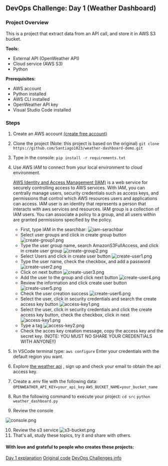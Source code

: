 ## DevOps Challenge: Day 1 (Weather Dashboard)

### Project Overview
This is a project that extract data from an API call, and store it in AWS S3 bucket.

**Tools:**
- External API (OpenWeather API)
- Cloud service (AWS S3)
- Python

**Prerequisites:**
- AWS account
- Python installed
- AWS CLI installed
- OpenWeather API key
- Visual Studio Code installed

### Steps

1. Create an AWS account [(create free account)](https://aws.amazon.com/es/free/?nc1=h_ls&all-free-tier.sort-by=item.additionalFields.SortRank&all-free-tier.sort-order=asc&awsf.Free%20Tier%20Types=*all&awsf.Free%20Tier%20Categories=*all "(create free account)")
2. Clone the project (Note: this project is based on the original)
`git clone https://github.com/Santiago1023/weather-dashboard-demo.git`
3. Type in the console:
`pip install -r requirements.txt`
4. Use AWS IAM to connect from your local environment to cloud environment.

	[AWS Identity and Access Management (IAM)](https://docs.aws.amazon.com/en_us/iam/ "AWS IAM Documentation") is a web service for securely controlling access to AWS services. With IAM, you can centrally manage users, security credentials such as access keys, and permissions that control which AWS resources users and applications can access.
	IAM user is an identity that represents a person that interacts with aws services and resources.
	IAM group is a collection of IAM users. You can associate a policy to a group, and all users within are granted permissions specified by the policy.
	- First, type IAM in the searchbar:
![iam-serachbar](/imagenes/iam-serachbar.png)
	- Select user groups and click in create group button
![create-group1.png](/imagenes/create-group1.png)
	- Type the user group name, search AmazonS3FullAccess, and click in create user group
![create-group2.png](/imagenes/create-group2.png)
	- Select Users and click in create user button
![create-user1.png](/imagenes/create-user1.png)
	- Type the user name, check the checkbox, and add a password
![create-user2.png](/imagenes/create-user2.png)
	- Click on next button
![create-user3.png](/imagenes/create-user3.png)
	- Add the user to the group and click next button
![create-user4.png](/imagenes/create-user4.png)
	- Review the information and click create user button
![create-user5.png](/imagenes/create-user5.png)
	- Check the user creation success
![create-user6.png](/imagenes/create-user6.png)
	- Select the user, click in security credentials and search the create access key button
![access-key1.png](/imagenes/access-key1.png)
	- Select the user, click in security credentials and click the create access key button, check the checkbox, click in next
![access-key1.png](/imagenes/access-key1.png)
	- Type a tag
![access-key2.png](/imagenes/access-key2.png)
	- Check the acces key creation message, copy the access key and the secret key. (NOTE: YOU MUST NO SHARE YOUR CREDENTIALS WITH ANYONE!!)
5. In VSCode terminal type:
	`aws configure`
	Enter your credentials with the default region you want.
6. Explore [the weather api](https://openweathermap.org/api "the weather api") , sign up and check your email to obtain the api access key.
7. Create a .env file with the following data:
	`OPENWEATHER_API_KEY=your_api_key`
	`AWS_BUCKET_NAME=your_bucket_name`
8. Run the following command to execute your project:
	`cd src`
	`python weather_dashboard.py`
9. Review the console

![console.png](/imagenes/console.png)

10. Review the s3 service
![s3-bucket.png](/imagenes/s3-bucket.png)
11. That's all, study these topics, try it and share with others.

#### With love and grateful to people who creates these projects:
[Day 1 explanation](https://www.youtube.com/watch?v=A95XBJFOqjw "Day 1")
[Original code](https://github.com/ShaeInTheCloud/30days-weather-dashboard/tree/main "original code")
[DevOps Challenges info](https://www.linkedin.com/posts/deshae-lyda_30-day-devops-challenge-day-1-devopsallstarschallenge-activity-7282060035038359552-yUpd?utm_source=share&utm_medium=member_desktop "DevOps Challenges info")

